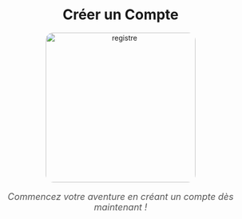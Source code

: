 <div align="center">

# Créer un Compte

<img src="https://github.com/user-attachments/assets/7d19ed5e-ce1e-45f1-b86d-6447a4dd5805" alt="registre" width="300" style="border-radius: 15px;">

<p style="font-size: 18px; font-style: italic; color: #555;">
Commencez votre aventure en créant un compte dès maintenant !
</p>

</div>
